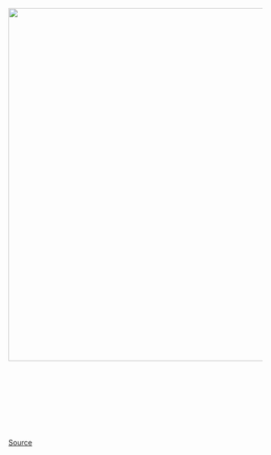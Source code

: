 <img src='https://cdn.vox-cdn.com/thumbor/Som6MJuJKIi_gni4VDsbgS56qTA=/0x0:2040x1360/1200x800/filters:focal(857x517:1183x843)/cdn.vox-cdn.com/uploads/chorus_image/image/66705968/acastro_180927_1777_uber_0002.0.jpg' width='700px' /><br/>
<br/><br/><br/><br/><br/><br/><br/><br/><br/>
<a href='https://www.theverge.com/2020/4/24/21235426/uber-eats-san-francisco-supervisor-deliveries-treasure-island'> Source <a/>
